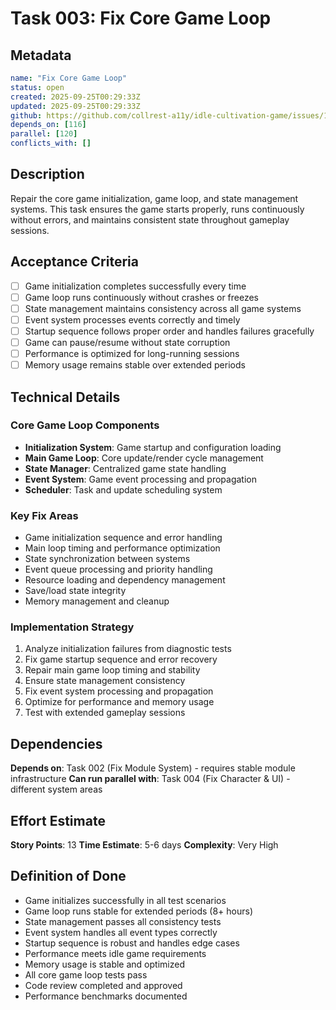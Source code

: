 # Task 003: Fix Core Game Loop

## Metadata
```yaml
name: "Fix Core Game Loop"
status: open
created: 2025-09-25T00:29:33Z
updated: 2025-09-25T00:29:33Z
github: https://github.com/collrest-a11y/idle-cultivation-game/issues/118
depends_on: [116]
parallel: [120]
conflicts_with: []
```

## Description

Repair the core game initialization, game loop, and state management systems. This task ensures the game starts properly, runs continuously without errors, and maintains consistent state throughout gameplay sessions.

## Acceptance Criteria

- [ ] Game initialization completes successfully every time
- [ ] Game loop runs continuously without crashes or freezes
- [ ] State management maintains consistency across all game systems
- [ ] Event system processes events correctly and timely
- [ ] Startup sequence follows proper order and handles failures gracefully
- [ ] Game can pause/resume without state corruption
- [ ] Performance is optimized for long-running sessions
- [ ] Memory usage remains stable over extended periods

## Technical Details

### Core Game Loop Components
- **Initialization System**: Game startup and configuration loading
- **Main Game Loop**: Core update/render cycle management
- **State Manager**: Centralized game state handling
- **Event System**: Game event processing and propagation
- **Scheduler**: Task and update scheduling system

### Key Fix Areas
- Game initialization sequence and error handling
- Main loop timing and performance optimization
- State synchronization between systems
- Event queue processing and priority handling
- Resource loading and dependency management
- Save/load state integrity
- Memory management and cleanup

### Implementation Strategy
1. Analyze initialization failures from diagnostic tests
2. Fix game startup sequence and error recovery
3. Repair main game loop timing and stability
4. Ensure state management consistency
5. Fix event system processing and propagation
6. Optimize for performance and memory usage
7. Test with extended gameplay sessions

## Dependencies

**Depends on**: Task 002 (Fix Module System) - requires stable module infrastructure
**Can run parallel with**: Task 004 (Fix Character & UI) - different system areas

## Effort Estimate

**Story Points**: 13
**Time Estimate**: 5-6 days
**Complexity**: Very High

## Definition of Done

- Game initializes successfully in all test scenarios
- Game loop runs stable for extended periods (8+ hours)
- State management passes all consistency tests
- Event system handles all event types correctly
- Startup sequence is robust and handles edge cases
- Performance meets idle game requirements
- Memory usage is stable and optimized
- All core game loop tests pass
- Code review completed and approved
- Performance benchmarks documented